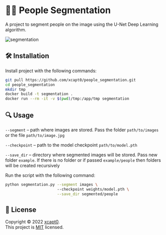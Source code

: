 # 🕵️‍♂️ People Segmentation

A project to segment people on the image using the U-Net Deep Learning algorithm.

![segmentation](https://user-images.githubusercontent.com/70326958/153869558-ecb34f05-ebcf-41b3-9783-d7d7b6dc3a91.jpg)

## 🛠️ Installation
Install project with the following commands:

```sh
git pull https://github.com/xcapt0/people_segmentation.git
cd people_segmentation
mkdir tmp
docker build -t segmentation .
docker run --rm -it -v $(pwd)/tmp:/app/tmp segmentation
```

## 🔍 Usage

`--segment` – path where images are stored. Pass the folder `path/to/images` or the file `path/to/image.jpg`

`--checkpoint` – path to the model checkpoint `path/to/model.pth`

`--save_dir` – directory where segmented images will be stored. Pass new folder `example`. If there is no folder or if passed `example/people` 
then folders will be created recursively

Run the script with the following command:

```sh
python segmentation.py --segment images \ 
                       --checkpoint weights/model.pth \
                       --save_dir segmented/people
```

## 📝 License

Copyright © 2022 [xcapt0](https://github.com/xcapt0).<br />
This project is [MIT](https://github.com/xcapt0/people_segmentation/blob/main/LICENSE) licensed.
